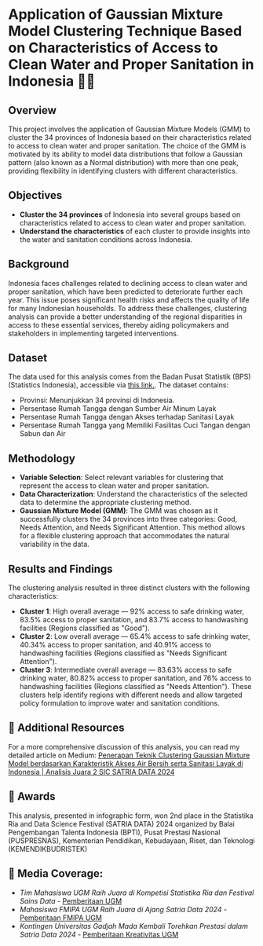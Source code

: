 # Application of Gaussian Mixture Model Clustering Technique Based on Characteristics of Access to Clean Water and Proper Sanitation in Indonesia 🔎💧

## Overview
This project involves the application of Gaussian Mixture Models (GMM) to cluster the 34 provinces of Indonesia based on their characteristics related to access to clean water and proper sanitation. The choice of the GMM is motivated by its ability to model data distributions that follow a Gaussian pattern (also known as a Normal distribution) with more than one peak, providing flexibility in identifying clusters with different characteristics.

## Objectives
- **Cluster the 34 provinces** of Indonesia into several groups based on characteristics related to access to clean water and proper sanitation.
- **Understand the characteristics** of each cluster to provide insights into the water and sanitation conditions across Indonesia.

## Background
Indonesia faces challenges related to declining access to clean water and proper sanitation, which have been predicted to deteriorate further each year. This issue poses significant health risks and affects the quality of life for many Indonesian households. To address these challenges, clustering analysis can provide a better understanding of the regional disparities in access to these essential services, thereby aiding policymakers and stakeholders in implementing targeted interventions.
## Dataset
The data used for this analysis comes from the Badan Pusat Statistik (BPS) (Statistics Indonesia), accessible via [this link.](https://www.bps.go.id/id/statistics-table?subject=525). The dataset contains:
- Provinsi: Menunjukkan 34 provinsi di Indonesia.
- Persentase Rumah Tangga dengan Sumber Air Minum Layak
- Persentase Rumah Tangga dengan Akses terhadap Sanitasi Layak
- Persentase Rumah Tangga yang Memiliki Fasilitas Cuci Tangan dengan Sabun dan Air


## Methodology
- **Variable Selection**: Select relevant variables for clustering that represent the access to clean water and proper sanitation.
- **Data Characterization**: Understand the characteristics of the selected data to determine the appropriate clustering method.
- **Gaussian Mixture Model (GMM)**: The GMM was chosen as it successfully clusters the 34 provinces into three categories: Good, Needs Attention, and Needs Significant Attention. This method allows for a flexible clustering approach that accommodates the natural variability in the data.

## Results and Findings
The clustering analysis resulted in three distinct clusters with the following characteristics:

* **Cluster 1**: High overall average — 92% access to safe drinking water, 83.5% access to proper sanitation, and 83.7% access to handwashing facilities (Regions classified as "Good").
* **Cluster 2**: Low overall average — 65.4% access to safe drinking water, 40.34% access to proper sanitation, and 40.91% access to handwashing facilities (Regions classified as "Needs Significant Attention").
* **Cluster 3**: Intermediate overall average — 83.63% access to safe drinking water, 80.82% access to proper sanitation, and 76% access to handwashing facilities (Regions classified as "Needs Attention").
These clusters help identify regions with different needs and allow targeted policy formulation to improve water and sanitation conditions.
## 📝 Additional Resources
For a more comprehensive discussion of this analysis, you can read my detailed article on Medium:
[Penerapan Teknik Clustering Gaussian Mixture Model berdasarkan Karakteristik Akses Air Bersih serta Sanitasi Layak di Indonesia | Analisis Juara 2 SIC SATRIA DATA 2024]([https://medium.com/@mahardinalendra](https://medium.com/@mahardinalendra/penerapan-teknik-clustering-gaussian-mixture-model-berdasarkan-karakteristik-akses-air-bersih-serta-914d36a663b5))


## 🥈 Awards 
This analysis, presented in infographic form, won 2nd place in the Statistika Ria and Data Science Festival (SATRIA DATA) 2024 organized by Balai Pengembangan Talenta Indonesia (BPTI), Pusat Prestasi Nasional (PUSPRESNAS), Kementerian Pendidikan, Kebudayaan, Riset, dan Teknologi (KEMENDIKBUDRISTEK)

## 📰 Media Coverage:
- *Tim Mahasiswa UGM Raih Juara di Kompetisi Statistika Ria dan Festival Sains Data* - [Pemberitaan UGM](https://ugm.ac.id/id/berita/tim-mahasiswa-ugm-raih-juara-di-kompetisi-statistika-ria-dan-festival-sains-data/)
- *Mahasiswa FMIPA UGM Raih Juara di Ajang Satria Data 2024* - [Pemberitaan FMIPA UGM](https://mipa.ugm.ac.id/2024/08/07/mahasiswa-fmipa-ugm-raih-juara-di-ajang-satria-data-2024/)
- *Kontingen Universitas Gadjah Mada Kembali Torehkan Prestasi dalam Satria Data 2024* - [Pemberitaan Kreativitas UGM](https://math.fmipa.ugm.ac.id/id/mahasiswa-departemen-matematika-ugm-raih-prestasi-di-kompetisi-python-based-data-analysis-2024/](https://mipa.ugm.ac.id/2024/08/07/mahasiswa-fmipa-ugm-raih-juara-di-ajang-satria-data-2024/)](https://kreativitas.ugm.ac.id/?p=11973))
